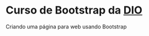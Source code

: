 # Curso de Bootstrap da [DIO](https://web.digitalinnovation.one)


Criando uma página para web usando Bootstrap
